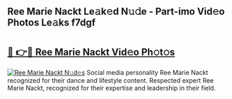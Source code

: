 ## Ree Marie Nackt Le𝚊k𝚎d N𝚞𝚍e - Part-imo Vid𝚎o Photos Le𝚊ks f7dgf

# <h2><a href="http://fbauea.evod.top/?m=Ree+Marie+Nackt">🔗 👉🔴 Ree Marie Nackt Vid𝚎o Ph𝚘t𝚘s</a></h2>

[![Ree Marie Nackt N𝚞d𝚎s](https://i.imgur.com/8V9OHl7.gif)](http://fbauea.evod.top/?m=Ree+Marie+Nackt)
Social media personality Ree Marie Nackt recognized for their dance and lifestyle content. Respected expert Ree Marie Nackt, recognized for their expertise and leadership in their field. 
